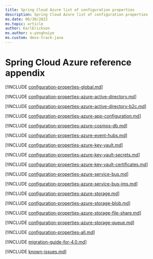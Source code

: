 ```yaml
---
title: Spring Cloud Azure list of configuration properties
description: Spring Cloud Azure list of configuration properties
ms.date: 06/30/2022
ms.topic: article
author: KarlErickson
ms.author: v-yonghuiye
ms.custom: devx-track-java
---
```


# Spring Cloud Azure reference appendix

[!INCLUDE [configuration-properties-global.md](includes/spring-cloud-azure/configuration-properties-global.md)]

[!INCLUDE [configuration-properties-azure-active-directory.md](includes/spring-cloud-azure/configuration-properties-azure-active-directory.md)]

[!INCLUDE [configuration-properties-azure-active-directory-b2c.md](includes/spring-cloud-azure/configuration-properties-azure-active-directory-b2c.md)]

[!INCLUDE [configuration-properties-azure-app-configuration.md](includes/spring-cloud-azure/configuration-properties-azure-app-configuration.md)]

[!INCLUDE [configuration-properties-azure-cosmos-db.md](includes/spring-cloud-azure/configuration-properties-azure-cosmos-db.md)]

[!INCLUDE [configuration-properties-azure-event-hubs.md](includes/spring-cloud-azure/configuration-properties-azure-event-hubs.md)]

[!INCLUDE [configuration-properties-azure-key-vault.md](includes/spring-cloud-azure/configuration-properties-azure-key-vault.md)]

[!INCLUDE [configuration-properties-azure-key-vault-secrets.md](includes/spring-cloud-azure/configuration-properties-azure-key-vault-secrets.md)]

[!INCLUDE [configuration-properties-azure-key-vault-certificates.md](includes/spring-cloud-azure/configuration-properties-azure-key-vault-certificates.md)]

[!INCLUDE [configuration-properties-azure-service-bus.md](includes/spring-cloud-azure/configuration-properties-azure-service-bus.md)]

[!INCLUDE [configuration-properties-azure-service-bus-jms.md](includes/spring-cloud-azure/configuration-properties-azure-service-bus-jms.md)]

[!INCLUDE [configuration-properties-azure-storage.md](includes/spring-cloud-azure/configuration-properties-azure-storage.md)]

[!INCLUDE [configuration-properties-azure-storage-blob.md](includes/spring-cloud-azure/configuration-properties-azure-storage-blob.md)]

[!INCLUDE [configuration-properties-azure-storage-file-share.md](includes/spring-cloud-azure/configuration-properties-azure-storage-file-share.md)]

[!INCLUDE [configuration-properties-azure-storage-queue.md](includes/spring-cloud-azure/configuration-properties-azure-storage-queue.md)]

[!INCLUDE [configuration-properties-all.md](includes/spring-cloud-azure/configuration-properties-all.md)]

[!INCLUDE [migration-guide-for-4.0.md](includes/spring-cloud-azure/migration-guide-for-4.0.md)]

[!INCLUDE [known-issues.md](includes/spring-cloud-azure/known-issues.md)]
